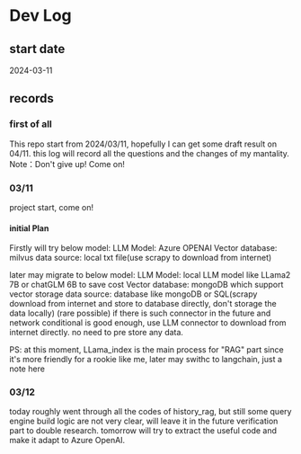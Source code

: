 # Dev Log

## start date

2024-03-11

## records

### first of all

This repo start from 2024/03/11, hopefully I can get some draft result on 04/11. this log will record all the questions and the changes of my mantality.
Note：Don't give up! Come on!

### 03/11

project start, come on!

#### initial Plan

Firstly will try below model:
LLM Model: Azure OPENAI
Vector database: milvus
data source: local txt file(use scrapy to download from internet)

later may migrate to below model:
LLM Model: local LLM model like LLama2 7B or chatGLM 6B to save cost
Vector database: mongoDB which support vector storage
data source: database like mongoDB or SQL(scrapy download from internet and store to database directly, don't storage the data locally)
             (rare possible) if there is such connector in the future and network conditional is good enough, use LLM connector to download from internet directly. no need to pre store any data.

PS: at this moment, LLama_index is the main process for "RAG" part since it's more friendly for a rookie like me, later may swithc to langchain, just a note here

### 03/12

today roughly went through all the codes of history_rag, but still some query engine build logic are not very clear, will leave it in the future verification part to double research.
tomorrow will try to extract the useful code and make it adapt to Azure OpenAI.
